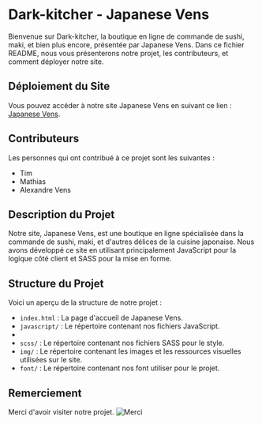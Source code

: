 # Dark-kitcher - Japanese Vens

Bienvenue sur Dark-kitcher, la boutique en ligne de commande de sushi, maki, et bien plus encore, présentée par Japanese Vens. Dans ce fichier README, nous vous présenterons notre projet, les contributeurs, et comment déployer notre site.

## Déploiement du Site

Vous pouvez accéder à notre site Japanese Vens en suivant ce lien : [Japanese Vens](https://cute-capybara-e929bb.netlify.app/).

## Contributeurs

Les personnes qui ont contribué à ce projet sont les suivantes :
- Tim
- Mathias
- Alexandre Vens

## Description du Projet

Notre site, Japanese Vens, est une boutique en ligne spécialisée dans la commande de sushi, maki, et d'autres délices de la cuisine japonaise. Nous avons développé ce site en utilisant principalement JavaScript pour la logique côté client et SASS pour la mise en forme.

## Structure du Projet

Voici un aperçu de la structure de notre projet :

- `index.html` : La page d'accueil de Japanese Vens.
- `javascript/` : Le répertoire contenant nos fichiers JavaScript.
-
- `scss/` : Le répertoire contenant nos fichiers SASS pour le style.
- `img/` : Le répertoire contenant les images et les ressources visuelles utilisées sur le site.
- `font/` : Le répertoire contenant nos font utiliser pour le projet.


## Remerciement
Merci d'avoir visiter notre projet.
![Merci](https://tenor.com/view/the-office-bow-michael-scott-steve-carell-office-gif-14973267)

